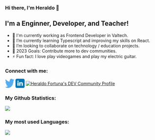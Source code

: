 ### Hi there, I'm Heraldo 👋

## I'm a Enginner, Developer, and Teacher!

- 🔭 I'm currently working as Frontend Developer in Valtech.
- 🌱 I’m currently learning Typescript and improving my skills on React.
- 👯 I’m looking to collaborate on technology / education projects.
- 🥅 2023 Goals: Contribute more to dev communities.
- ⚡ Fun fact: I love play videogames and play my electric guitar.

### Connect with me:

<p align="left">
  <a href="https://twitter.com/heraldofortuna" target="blank"><img align="center" src="assets/twitter.svg" alt="Twitter of Heraldo Fortuna" height="30" width="30" /></a>
  <a href="https://www.linkedin.com/in/heraldo-fortuna/" target="blank"><img align="center" src="assets/linkedin.svg" alt="Linkedin of Heraldo Fortuna" height="30" width="30" /></a>
  <a href="https://dev.to/heraldofortuna"><img align="center" src="https://d2fltix0v2e0sb.cloudfront.net/dev-badge.svg" alt="Heraldo Fortuna's DEV Community Profile" height="30" width="30" /></a>
</p>

### My Github Statistics:

<img height="180em" src="https://github-readme-stats.vercel.app/api?username=heraldofortuna&show_icons=true&hide_border=true" />

### My most used Languages:

<img height="180em" src="https://github-readme-stats.vercel.app/api/top-langs/?username=heraldofortuna&exclude_repo=KNN-Image-Classification&show_icons=true&hide_border=true&layout=compact&langs_count=8" />
